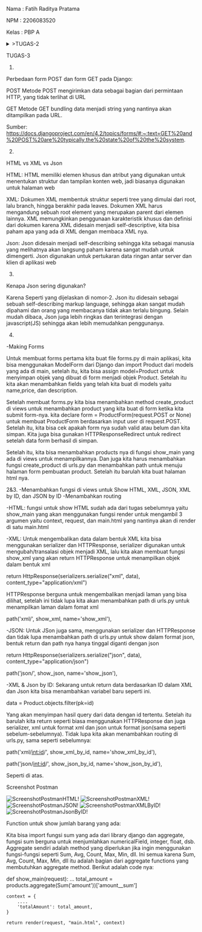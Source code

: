 Nama    : Fatih Raditya Pratama

NPM     : 2206083520

Kelas   : PBP A
<details>
<summary>>TUGAS-2</summary>
1. 
Membuat proyek baru di Django,
-pertama bikin directory baru

-nyalakan virtual environment di directory dan masukkan requirements.txt yang berisi
requirements yang dibutuhkan

-install semua lewat pip install

-menjalankan command "python manage.py startapp ('app name')"di directory

-tambahkan 'app name'(disini namanya 'main') di installed_apps dalam settings.py direktori project

-Setelah itu kita akan mmebuat directory templates dalam directory 'main' dan akan menambahkan 
main.html ke dalamnya

-Untuk membuat models, kita bisa melakukan:
class Product(models.Model):
    name = models.CharField(max_length=255)
    amount = models.IntegerField()
    description = models.TextField()

untuk name, amount, dan description, pakai field yang sesuai, untuk
models.Model adalah kelas dasar yang digunakan untuk mendefinisikan model dalam Django.
Tidak lupa setelah ini kita perlu migrasi model data ini  untuk mengubah struktur tabel basis data 
sesuai dengan perubahan model yang didefinisikan dalam kode, kita bisa melakukan migrasi dengan cara:

python manage.py makemigrations ---> makemigrations menciptakan berkas migrasi yang berisi perubahan model yang belum diaplikasikan ke dalam basis data

diikuti dengan

python manage.py migrate ---> migrate mengaplikasikan perubahan model yang ada di basis data

-Setelah pembuatan model dan migrasi model selesai, kita bisa membuat function di views untuk di return ke html kita dengan cara:

def show_main(request):
    context = {
        'name': 'Fatih Raditya Pratama',
        'class': 'PBP A',
    }

    return render(request, "main.html", context)

-Kita bisa melakukan routing ke main.html dengan cara:

from django.urls import path, include
from main.views import show_main

app_name = 'main'

urlpatterns = [
    path('', show_main, name='show_main'),
    path('main/',include('main.urls'))
]

path 'main/' akan mengarahkan ke urls.py di directory main

-Setelah semua ini selesai, kita tinggal commit dan push ke repository github dan hubungkan ke adaptable

2.
![BAGAN-WebBasedDjangoApp!](PBP-Tugas2.png)

-Jadi, saat client melakukan request, dan jika valid diterima oleh web server, dan
diturunkan ke Django
-Django menentukan URL
-URL akan menentukan view mana yang dipilih
-view akan mengambil model
-models tersebut digunakan view untuk diteruskan ke template(html)
-template(html) diteruskan dan ditampilkan ke pengguna

3.
Venv(Virtual Environment), berguna untuk menjalankan project dengan dependencies yang berbeda-beda dalam
satu sistem operasi yang sama.


4. 
Perbedaan MVC, MVT, dan MVVM
-MVC(Model-View-Controller)
-MVT(Model-View-Template)
-MVVM(Model-View-Viewmodel)
Pada ketiga ini, model dan view itu sama, model untuk mengelola data aplikasi dan
view adalah bagian yang mengatur bagaimana data dari model ditampilkan ke user.

-Pada MVC, Controller bertanggung jawab untuk menerima input dari user dan mengupdate
view dan model
-Pada MVT, Template bertanggung jawab untuk menampilkan hasil kepada user (biasanya html)
-Pada MVVM, ViewModel bertanggung jawab untuk menghubungkan view dan model, jadi kayak
semacam gabungan antara view dan model

P.S
Selain 2 tes di tests.py saya menambahkan satu test lagi
</details>



TUGAS-3


1.
Perbedaan form POST dan form GET pada Django:

POST
Metode POST mengirimkan data sebagai bagian dari permintaan HTTP, yang tidak terlihat di URL

GET
Metode GET bundling data menjadi string yang nantinya akan ditampilkan pada URL.

Sumber:
https://docs.djangoproject.com/en/4.2/topics/forms/#:~:text=GET%20and%20POST%20are%20typically,the%20state%20of%20the%20system.

2.
HTML vs XML vs Json

HTML: HTML memiliki elemen khusus dan atribut yang digunakan untuk menentukan struktur dan tampilan konten web, jadi biasanya digunakan untuk halaman web

XML: Dokumen XML membentuk struktur seperti tree yang dimulai dari root, lalu branch, hingga berakhir pada leaves. Dokumen XML harus mengandung sebuah root element yang merupakan parent dari elemen lainnya. XML memungkinkan penggunaan karakteristik khusus dan definisi dari dokumen karena XML didesain menjadi self-descriptive, kita bisa paham apa yang ada di XML dengan membaca XML nya.

Json: Json didesain menjadi self-describing sehingga kita sebagai manusia yang melihatnya akan langsung paham karena sangat mudah untuk dimengerti. Json digunakan untuk pertukaran data ringan antar server dan klien di aplikasi web

3.
Kenapa Json sering digunakan?

Karena Seperti yang dijelaskan di nomor-2. Json itu didesain sebagai sebuah self-describing markup language, sehingga akan sangat mudah dipahami dan orang yang membacanya tidak akan terlalu bingung. Selain mudah dibaca, Json juga lebih ringkas dan terintegrasi dengan javascript(JS) sehingga akan lebih memudahkan penggunanya.

4.
-Making Forms

Untuk membuat forms pertama kita buat file forms.py di main aplikasi, kita bisa menggunakan
ModelForm dari Django dan import Product dari models yang ada di main, setelah itu, kita bisa
assign model=Product untuk menyimpan objek yang dibuat di form menjadi objek Product. Setelah itu
kita akan menambahkan fields yang telah kita buat di models yaitu name,price, dan description.

Setelah membuat forms.py kita bisa menambahkan method create_product di views untuk menambahkan
product yang kita buat di form ketika kita submit form-nya. kita declare form = ProductForm(request.POST or None) 
untuk membuat ProductForm berdasarkan input user di request.POST. Setelah itu, kita bisa cek apakah form nya
sudah valid atau belum dan kita simpan. Kita juga bisa gunakan HTTPResponseRedirect untuk redirect setelah data form
berhasil di simpan. 

Setelah itu, kita bisa menambahkan products nya di fungsi show_main yang ada di views untuk menampilkannya. Dan juga
kita harus menambahkan fungsi create_product di urls.py dan menambahkan path untuk menuju halaman form pembuatan product.
Setelah itu barulah kita buat halaman html nya.

2&3.
-Menambahkan fungsi di views untuk Show HTML, XML, JSON, XML by ID, dan JSON by ID
-Menambahkan routing

-HTML: 
fungsi untuk show HTML sudah ada dari tugas sebelumnya yaitu show_main yang akan menggunakan fungsi render untuk mengambil 3
argumen yaitu context, request, dan main.html yang nantinya akan di render di satu main.html

-XML: 
Untuk mengembalikan data dalam bentuk XML kita bisa menggunakan serializer dan HTTPResponse, serializer digunakan untuk
mengubah/transalasi objek menjadi XML, lalu kita akan membuat fungsi show_xml yang akan return HTTPResponse untuk menampilkan
objek dalam bentuk xml

return HttpResponse(serializers.serialize("xml", data), content_type="application/xml")

HTTPResponse berguna untuk mengembalikan menjadi laman yang bisa dilihat, setelah ini tidak lupa kita akan menambahkan path di
urls.py untuk menampilkan laman dalam fomat xml

path('xml/', show_xml, name='show_xml'),

-JSON: 
Untuk JSon juga sama, menggunakan serializer dan HTTPResponse dan tidak lupa menambahkan path di urls.py untuk show dalam format
json, bentuk return dan path nya hanya tinggal diganti dengan json

return HttpResponse(serializers.serialize("json", data), content_type="application/json")

path('json/', show_json, name='show_json'),

-XML & Json by ID: 
Sekarang untuk return data berdasarkan ID dalam XML dan Json kita bisa menambahkan variabel baru seperti ini.

data = Product.objects.filter(pk=id)

Yang akan menyimpan hasil query dari data dengan id tertentu. Setelah itu barulah kita return seperti biasa
menggunakan HTTPResponse dan juga serializer, xml untuk format xml dan json untuk format json(sama seperti sebelum-sebelumnya). Tidak lupa kita akan menambahkan routing di urls.py, sama seperti sebelumnya:

path('xml/<int:id>/', show_xml_by_id, name='show_xml_by_id'),

path('json/<int:id>/', show_json_by_id, name='show_json_by_id'),

Seperti di atas.

Screenshot Postman

![ScreenshotPostmanHTML!](PBP-Tugas3-1.png)
![ScreenshotPostmanXML!](PBP-Tugas3-2.png)
![ScreenshotPostmanJSON!](PBP-Tugas3-3.png)
![ScreenshotPostmanXMLByID!](PBP-Tugas3-4.png)
![ScreenshotPostmanJsonByID!](PBP-Tugas3-5.png)

Function untuk show jumlah barang yang ada:

Kita bisa import fungsi sum yang ada dari library django dan aggregate, fungsi sum berguna untuk
menjumlahkan numericalField, integer, float, dsb. Aggregate sendiri adalah method yang diperlukan
jika ingin menggunakan fungsi-fungsi seperti Sum, Avg, Count, Max, Min, dll. Ini semua karena
Sum, Avg, Count, Max, Min, dll itu adalah bagian dari aggregate functions yang membutuhkan aggregate
method. Berikut adalah code nya:

def show_main(request):
    ...
    total_amount = products.aggregate(Sum('amount'))['amount__sum']

    context = {
        ....
        'totalAmount': total_amount,
    }

    return render(request, "main.html", context)